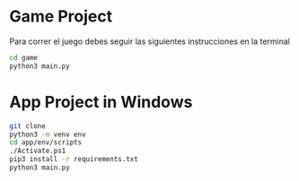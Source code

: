 # Game Project

Para correr el juego debes seguir las siguientes instrucciones en la terminal

```sh
cd game
python3 main.py
```

# App Project in Windows

```sh
git clone
python3 -m venv env
cd app/env/scripts
./Activate.ps1
pip3 install -r requirements.txt
python3 main.py
```